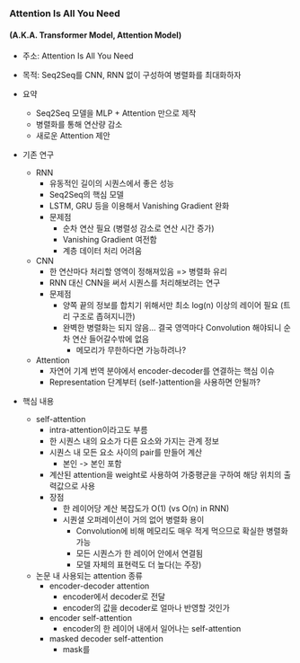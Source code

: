 ### Attention Is All You Need
#### (A.K.A. Transformer Model, Attention Model)

- 주소: Attention Is All You Need

- 목적: Seq2Seq를 CNN, RNN 없이 구성하여 병렬화를 최대화하자

- 요약
  - Seq2Seq 모델을 MLP + Attention 만으로 제작
  - 병렬화를 통해 연산량 감소
  - 새로운 Attention 제안
  
- 기존 연구
  - RNN
    - 유동적인 길이의 시퀀스에서 좋은 성능
    - Seq2Seq의 핵심 모델
    - LSTM, GRU 등을 이용해서 Vanishing Gradient 완화
    - 문제점
      - 순차 연산 필요 (병렬성 감소로 연산 시간 증가)
      - Vanishing Gradient 여전함
      - 계층 데이터 처리 어려움
  - CNN
    - 한 연산마다 처리할 영역이 정해져있음 => 병렬화 유리
    - RNN 대신 CNN을 써서 시퀀스를 처리해보려는 연구 
    - 문제점
      - 양쪽 끝의 정보를 합치기 위해서만 최소 log(n) 이상의 레이어 필요 (트리 구조로 좁혀지니깐)
      - 완벽한 병렬화는 되지 않음... 결국 영역마다 Convolution 해야되니 순차 연산 들어갈수밖에 없음
        - 메모리가 무한하다면 가능하려나?
  - Attention
    - 자연어 기계 번역 분야에서 encoder-decoder를 연결하는 핵심 이슈
    - Representation 단계부터 (self-)attention을 사용하면 안될까?

- 핵심 내용
  - self-attention
    - intra-attention이라고도 부름
    - 한 시퀀스 내의 요소가 다른 요소와 가지는 관계 정보
    - 시퀀스 내 모든 요소 사이의 pair를 만들어 계산
      - 본인 -> 본인 포함
    - 계산된 attention을 weight로 사용하여 가중평균을 구하여 해당 위치의 출력값으로 사용
    - 장점
      - 한 레이어당 계산 복잡도가 O(1) (vs O(n) in RNN)
      - 시퀀셜 오퍼레이션이 거의 없어 병렬화 용이
        - Convolution에 비해 메모리도 매우 적게 먹으므로 확실한 병렬화 가능
        - 모든 시퀀스가 한 레이어 안에서 연결됨
        - 모델 자체의 표현력도 더 높다(는 주장)
  - 논문 내 사용되는 attention 종류
    - encoder-decoder attention
      - encoder에서 decoder로 전달
      - encoder의 값을 decoder로 얼마나 반영할 것인가
    - encoder self-attention
      - encoder의 한 레이어 내에서 일어나는 self-attention
    - masked decoder self-attention
      - mask를
